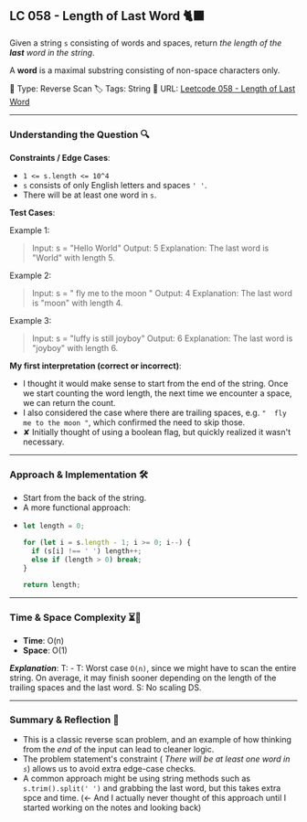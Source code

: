 ## LC 058 - Length of Last Word 🐈‍⬛

Given a string `s` consisting of words and spaces, return _the length of the **last** word in the string_.

A **word** is a maximal substring consisting of non-space characters only.

🧩 Type: Reverse Scan
🏷️ Tags: String
🔗 URL: [Leetcode 058 - Length of Last Word](https://leetcode.com/problems/length-of-last-word/description/)

---

### Understanding the Question 🔍

**Constraints / Edge Cases**:

- `1 <= s.length <= 10^4`
- `s` consists of only English letters and spaces `' '`.
- There will be at least one word in `s`.

**Test Cases**:

Example 1:

> Input: s = "Hello World"
> Output: 5
> Explanation: The last word is "World" with length 5.

Example 2:

> Input: s = " fly me to the moon "
> Output: 4
> Explanation: The last word is "moon" with length 4.

Example 3:

> Input: s = "luffy is still joyboy"
> Output: 6
> Explanation: The last word is "joyboy" with length 6.

**My first interpretation (correct or incorrect)**:

- I thought it would make sense to start from the end of the string. Once we start counting the word length, the next time we encounter a space, we can return the count.
- I also considered the case where there are trailing spaces, e.g. `"  fly me to the moon "`, which confirmed the need to skip those.
- ✘ Initially thought of using a boolean flag, but quickly realized it wasn't necessary.

---

### Approach & Implementation 🛠️

- Start from the back of the string.
- A more functional approach:
- ```js
  let length = 0;

  for (let i = s.length - 1; i >= 0; i--) {
    if (s[i] !== ' ') length++;
    else if (length > 0) break;
  }

  return length;
  ```

---

### Time & Space Complexity ⏳🌌

- **Time**: O(n)
- **Space**: O(1)

**_Explanation_**:
T: - T: Worst case `O(n)`, since we might have to scan the entire string. On average, it may finish sooner depending on the length of the trailing spaces and the last word.
S: No scaling DS.

---

### Summary & Reflection 💭

- This is a classic reverse scan problem, and an example of how thinking from the _end_ of the input can lead to cleaner logic.
- The problem statement's constraint ( _There will be at least one word in `s`_) allows us to avoid extra edge-case checks.
- A common approach might be using string methods such as `s.trim().split(' ')` and grabbing the last word, but this takes extra spce and time. (← And I actually never thought of this approach until I started working on the notes and looking back)
